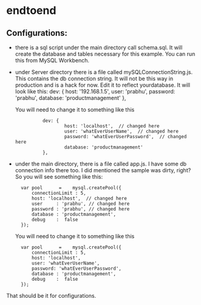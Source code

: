 # endtoend

Configurations:
--------------

- there is a sql script under the main directory call schema.sql.  It will create the database and tables necessary for this example.   You can run this from MySQL Workbench.

- under Server directory there is a file called mySQLConnectionString.js. This contains the db connection string.  It will not be this way in production and is a hack for now.  Edit it to reflect yourdatabase.  It will look like this: 
				dev: {
                        host: '192.168.1.5',
                        user: 'prabhu',
                        password: 'prabhu',
                        database: 'productmanagement'
                },

	You will need to change it to something like this

				dev: {
                        host: 'localhost',  // changed here
                        user: 'whatEverUserName',  // changed here
                        password: 'whatEverUserPassword',  // changed here
                        database: 'productmanagement'
                },

- under the main directory, there is a file called app.js.  I have some db connection info there too.  I did mentioned the sample was dirty, right?  So you will see something like this:

		var pool      =    mysql.createPool({
       		connectionLimit : 5,
            host: 'localhost',  // changed here
        	user     : 'prabhu', // changed here
        	password : 'prabhu', // changed here
        	database : 'productmanagement',
        	debug    :  false
		});

	You will need to change it to something like this

		var pool      =    mysql.createPool({
       		connectionLimit : 5,
            host: 'localhost',
            user: 'whatEverUserName',
            password: 'whatEverUserPassword',
        	database : 'productmanagement',
        	debug    :  false
		});

That should be it for configurations.
